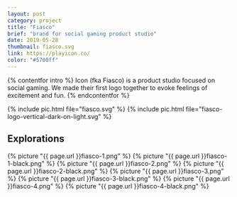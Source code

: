 ```yaml
---
layout: post
category: project
title: "Fiasco"
brief: "brand for social gaming product studio"
date: 2019-05-28
thumbnail: fiasco.svg
link: https://playicon.co/
color: "#5700ff"
---
```


{% contentfor intro %}
Icon (fka Fiasco) is a product studio focused on social gaming. We made their first logo together to evoke feelings of excitement and fun.
{% endcontentfor %}

{% include pic.html file="fiasco.svg" %}
{% include pic.html file="fiasco-logo-vertical-dark-on-light.svg" %}

## Explorations

<div class="two-column">
	{% picture "{{ page.url }}fiasco-1.png" %}
	{% picture "{{ page.url }}fiasco-1-black.png" %}
	{% picture "{{ page.url }}fiasco-2.png" %}
	{% picture "{{ page.url }}fiasco-2-black.png" %}
	{% picture "{{ page.url }}fiasco-3.png" %}
	{% picture "{{ page.url }}fiasco-3-black.png" %}
	{% picture "{{ page.url }}fiasco-4.png" %}
	{% picture "{{ page.url }}fiasco-4-black.png" %}
</div>
